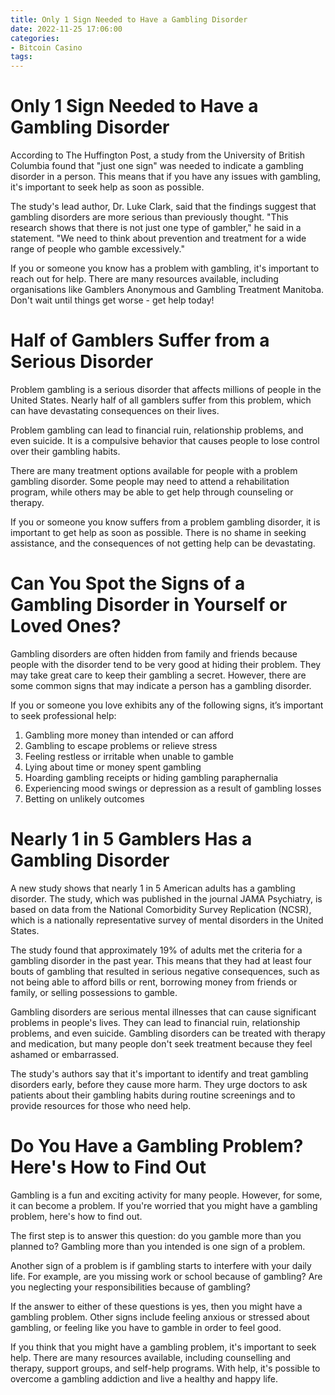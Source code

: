 ```yaml
---
title: Only 1 Sign Needed to Have a Gambling Disorder 
date: 2022-11-25 17:06:00
categories:
- Bitcoin Casino
tags:
---
```



#  Only 1 Sign Needed to Have a Gambling Disorder 

According to The Huffington Post, a study from the University of British Columbia found that "just one sign" was needed to indicate a gambling disorder in a person. This means that if you have any issues with gambling, it's important to seek help as soon as possible.

The study's lead author, Dr. Luke Clark, said that the findings suggest that gambling disorders are more serious than previously thought. "This research shows that there is not just one type of gambler," he said in a statement. "We need to think about prevention and treatment for a wide range of people who gamble excessively."

If you or someone you know has a problem with gambling, it's important to reach out for help. There are many resources available, including organisations like Gamblers Anonymous and Gambling Treatment Manitoba. Don't wait until things get worse - get help today!

# Half of Gamblers Suffer from a Serious Disorder 

Problem gambling is a serious disorder that affects millions of people in the United States. Nearly half of all gamblers suffer from this problem, which can have devastating consequences on their lives.

Problem gambling can lead to financial ruin, relationship problems, and even suicide. It is a compulsive behavior that causes people to lose control over their gambling habits.

There are many treatment options available for people with a problem gambling disorder. Some people may need to attend a rehabilitation program, while others may be able to get help through counseling or therapy.

If you or someone you know suffers from a problem gambling disorder, it is important to get help as soon as possible. There is no shame in seeking assistance, and the consequences of not getting help can be devastating.

#  Can You Spot the Signs of a Gambling Disorder in Yourself or Loved Ones? 

Gambling disorders are often hidden from family and friends because people with the disorder tend to be very good at hiding their problem. They may take great care to keep their gambling a secret. However, there are some common signs that may indicate a person has a gambling disorder.

If you or someone you love exhibits any of the following signs, it’s important to seek professional help:

1. Gambling more money than intended or can afford
2. Gambling to escape problems or relieve stress
3. Feeling restless or irritable when unable to gamble
4. Lying about time or money spent gambling
5. Hoarding gambling receipts or hiding gambling paraphernalia
6. Experiencing mood swings or depression as a result of gambling losses
7. Betting on unlikely outcomes

#  Nearly 1 in 5 Gamblers Has a Gambling Disorder 

A new study shows that nearly 1 in 5 American adults has a gambling disorder. The study, which was published in the journal JAMA Psychiatry, is based on data from the National Comorbidity Survey Replication (NCSR), which is a nationally representative survey of mental disorders in the United States.

The study found that approximately 19% of adults met the criteria for a gambling disorder in the past year. This means that they had at least four bouts of gambling that resulted in serious negative consequences, such as not being able to afford bills or rent, borrowing money from friends or family, or selling possessions to gamble.

Gambling disorders are serious mental illnesses that can cause significant problems in people's lives. They can lead to financial ruin, relationship problems, and even suicide. Gambling disorders can be treated with therapy and medication, but many people don't seek treatment because they feel ashamed or embarrassed.

The study's authors say that it's important to identify and treat gambling disorders early, before they cause more harm. They urge doctors to ask patients about their gambling habits during routine screenings and to provide resources for those who need help.

#  Do You Have a Gambling Problem? Here's How to Find Out

Gambling is a fun and exciting activity for many people. However, for some, it can become a problem. If you're worried that you might have a gambling problem, here's how to find out.

The first step is to answer this question: do you gamble more than you planned to? Gambling more than you intended is one sign of a problem.

Another sign of a problem is if gambling starts to interfere with your daily life. For example, are you missing work or school because of gambling? Are you neglecting your responsibilities because of gambling?

If the answer to either of these questions is yes, then you might have a gambling problem. Other signs include feeling anxious or stressed about gambling, or feeling like you have to gamble in order to feel good.

If you think that you might have a gambling problem, it's important to seek help. There are many resources available, including counselling and therapy, support groups, and self-help programs. With help, it's possible to overcome a gambling addiction and live a healthy and happy life.